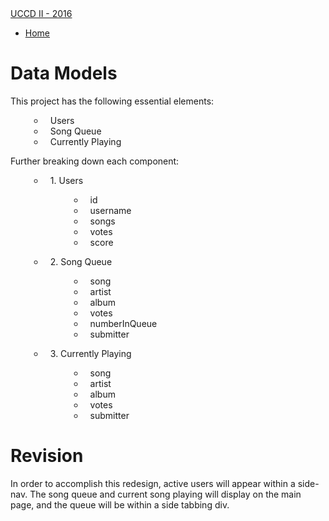 <!DOCTYPE html>
<html lang="en">
<head>
  <meta charset="UTF-8" />
  <link rel="stylesheet" href="https://cdnjs.cloudflare.com/ajax/libs/materialize/0.97.1/css/materialize.min.css">
  <link rel="stylesheet" href="https://cdnjs.cloudflare.com/ajax/libs/highlight.js/8.9.1/styles/tomorrow.min.css">
  <style>
  .container ul li {
      list-style-type: circle;
      padding-left: 10px;
      margin-left: 30px;
  }
  h2 {
    border-bottom: solid #ccc 1px;
  }
  h3 {
    font-style: italic;
  }
  code {
    border: 1px #ddd solid;
  }
  </style>
</head>
<body>
  <nav>
    <div class="nav-wrapper">
      <a href="#" class="brand-logo right">UCCD II - 2016</a>
      <ul id="nav-mobile" class="left hide-on-med-and-down">
        <li><a href="/">Home</a></li>
      </ul>
    </div>
  </nav>

  <div class="container flow-text">
  <h1 id="data-models">Data Models</h1>
<p>This project has the following essential elements:</p>
<ul>
  <li>Users</li>
  <li>Song Queue</li>
  <li>Currently Playing</li>
</ul>
<p>Further breaking down each component: </p>
<ul>
  <li><p>1. Users</p>
  <ul>
    <li>id</li>
    <li>username</li>
    <li>songs</li>
    <li>votes</li>
    <li>score</li>
  </ul>
  </li>
  <li><p>2. Song Queue</p>
  <ul>
    <li>song</li>
    <li>artist</li>
    <li>album</li>
    <li>votes</li>
    <li>numberInQueue</li>
    <li>submitter</li>
  </ul>
  </li>
  <li><p>3. Currently Playing</p>
  <ul>
    <li>song</li>
    <li>artist</li>
    <li>album</li>
    <li>votes</li>
    <li>submitter</li>
  </ul>
  </li>
</ul>
<h1 id="revision">Revision</h1>
<p>In order to accomplish this redesign, active users will appear within a side-nav. The song queue and current song playing will display on the main page, and the queue will be within a side tabbing div. </p>

  </div>
  <script src="https://cdnjs.cloudflare.com/ajax/libs/highlight.js/8.9.1/highlight.min.js"></script>
  <script>hljs.initHighlightingOnLoad();</script>
</body>
</html>
